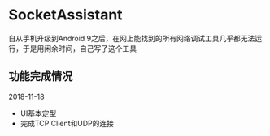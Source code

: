 # SocketAssistant

自从手机升级到Android 9之后，在网上能找到的所有网络调试工具几乎都无法运行，于是用闲余时间，自己写了这个工具

## 功能完成情况

2018-11-18

- UI基本定型
- 完成TCP Client和UDP的连接